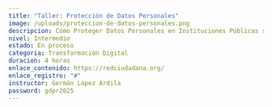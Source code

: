 ```yaml
---
title: "Taller: Protección de Datos Personales"
image: /uploads/proteccion-de-datos-personales.png
descripcion: Cómo Proteger Datos Personales en Instituciones Públicas sin una Ley Nacional
nivel: Intermedio
estado: En proceso
categoria: Transformación Digital
duracion: 4 horas
enlace_contenido: https://redciudadana.org/
enlace_registro: "#"
instructor: Germán López Ardila
password: gdpr2025
---
```

